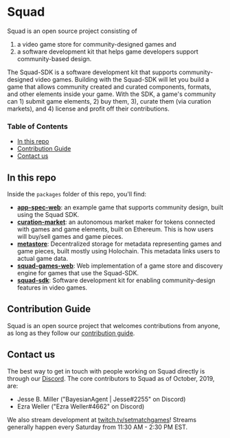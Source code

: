 # Squad

Squad is an open source project consisting of  
1. a video game store for community-designed games and 
1. a software development kit that helps game developers support community-based design. 

The Squad-SDK is a software development kit that supports community-designed video games. Building with the Squad-SDK will let you build a game that allows community created and curated components, formats, and other elements inside your game. With the SDK, a game's community can 1) submit game elements, 2) buy them, 3), curate them (via curation markets), and 4) license and profit off their contributions.

### Table of Contents
 - [In this repo](#In-this-repo)
 - [Contribution Guide](#Contribution-Guide)
 - [Contact us](#Contact-us)

## In this repo
Inside the `packages` folder of this repo, you'll find:
 - [**app-spec-web**](/packages/app-spec-web): an example game that supports community design, built using the Squad SDK. 
 - [**curation-market**](/packages/curation-market): an autonomous market maker for tokens connected with games and game elements, built on Ethereum. This is how users will buy/sell games and game pieces.
 - [**metastore**](/packages/metastore): Decentralized storage for metadata representing games and game pieces, built mostly using Holochain. This metadata links users to actual game data.
 - [**squad-games-web**](/packages/squad-games-web): Web implementation of a game store and discovery engine for games that use the Squad-SDK.
 - [**squad-sdk**](/packages/squad-sdk): Software development kit for enabling community-design features in video games.

## Contribution Guide
Squad is an open source project that welcomes contributions from anyone, as long as they follow our [contribution guide](CONTRIBUTING.md).

## Contact us
The best way to get in touch with people working on Squad directly is through our [Discord](https://discord.gg/AKnbAe9). The core contributors to Squad as of October, 2019, are:
 - Jesse B. Miller ("BayesianAgent | Jesse#2255" on Discord)
 - Ezra Weller ("Ezra Weller#4662" on Discord)
 
 We also stream development at [twitch.tv/setmatchgames](https://www.twitch.tv/setmatchgames)! Streams generally happen every Saturday from 11:30 AM - 2:30 PM EST.

